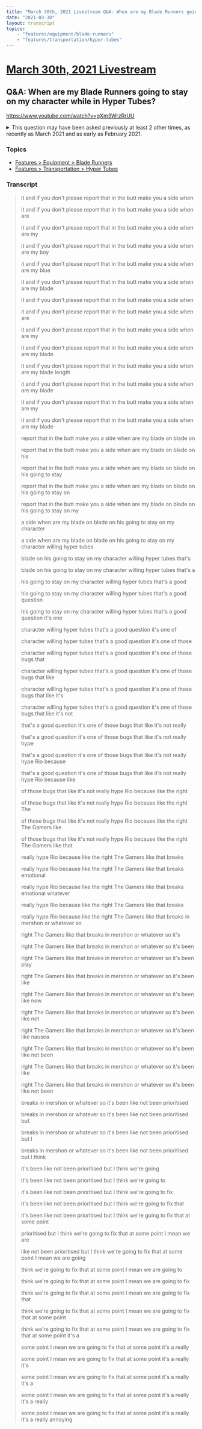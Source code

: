 ```yaml
---
title: "March 30th, 2021 Livestream Q&A: When are my Blade Runners going to stay on my character while in Hyper Tubes?"
date: "2021-03-30"
layout: transcript
topics:
    - "features/equipment/blade-runners"
    - "features/transportation/hyper-tubes"
---
```

# [March 30th, 2021 Livestream](../2021-03-30.md)
## Q&A: When are my Blade Runners going to stay on my character while in Hyper Tubes?
https://www.youtube.com/watch?v=gXm3WrzRrUU
<details>
<summary>This question may have been asked previously at least 2 other times, as recently as March 2021 and as early as February 2021.</summary>

* March 2nd, 2021 Livestream Q&A: Will the Blade Runners actually be attached to the body at some point? [https://www.youtube.com/watch?v=W-67fl8Fg48](https://www.youtube.com/watch?v=W-67fl8Fg48)
* February 23rd, 2021 Livestream Q&A: Is the Blade Runner glitch going to be fixed? [https://www.youtube.com/watch?v=JElqxFIki6w](https://www.youtube.com/watch?v=JElqxFIki6w)
</details>


### Topics
* [Features > Equipment > Blade Runners](../topics/features/equipment/blade-runners.md)
* [Features > Transportation > Hyper Tubes](../topics/features/transportation/hyper-tubes.md)

### Transcript

> it and if you don't please
report that in the butt make you
a side when
>
> it and if you don't please
report that in the butt make you
a side when are
>
> it and if you don't please
report that in the butt make you
a side when are my
>
> it and if you don't please
report that in the butt make you
a side when are my boy
>
> it and if you don't please
report that in the butt make you
a side when are my blue
>
> it and if you don't please
report that in the butt make you
a side when are my blade
>
> it and if you don't please
report that in the butt make you
a side when
>
> it and if you don't please
report that in the butt make you
a side when are
>
> it and if you don't please
report that in the butt make you
a side when are my
>
> it and if you don't please
report that in the butt make you
a side when are my blade
>
> it and if you don't please
report that in the butt make you
a side when are my blade length
>
> it and if you don't please
report that in the butt make you
a side when are my blade
>
> it and if you don't please
report that in the butt make you
a side when are my
>
> it and if you don't please
report that in the butt make you
a side when are my blade
>
> report that in the butt make you
a side when are my blade on
blade on
>
> report that in the butt make you
a side when are my blade on
blade on his
>
> report that in the butt make you
a side when are my blade on
blade on his going to stay
>
> report that in the butt make you
a side when are my blade on
blade on his going to stay on
>
> report that in the butt make you
a side when are my blade on
blade on his going to stay on my
>
> a side when are my blade on
blade on his going to stay on my
character
>
> a side when are my blade on
blade on his going to stay on my
character willing hyper tubes
>
> blade on his going to stay on my
character willing hyper tubes
that's
>
> blade on his going to stay on my
character willing hyper tubes
that's a
>
> his going to stay on my
character willing hyper tubes
that's a good
>
> his going to stay on my
character willing hyper tubes
that's a good question
>
> his going to stay on my
character willing hyper tubes
that's a good question it's one
>
> character willing hyper tubes
that's a good question it's one
of
>
> character willing hyper tubes
that's a good question it's one
of those
>
> character willing hyper tubes
that's a good question it's one
of those bugs that
>
> character willing hyper tubes
that's a good question it's one
of those bugs that like
>
> character willing hyper tubes
that's a good question it's one
of those bugs that like it's
>
> character willing hyper tubes
that's a good question it's one
of those bugs that like it's not
>
> that's a good question it's one
of those bugs that like it's not
really
>
> that's a good question it's one
of those bugs that like it's not
really hype
>
> that's a good question it's one
of those bugs that like it's not
really hype Rio because
>
> that's a good question it's one
of those bugs that like it's not
really hype Rio because like
>
> of those bugs that like it's not
really hype Rio because like the
right
>
> of those bugs that like it's not
really hype Rio because like the
right The
>
> of those bugs that like it's not
really hype Rio because like the
right The Gamers like
>
> of those bugs that like it's not
really hype Rio because like the
right The Gamers like that
>
> really hype Rio because like the
right The Gamers like that
breaks
>
> really hype Rio because like the
right The Gamers like that
breaks emotional
>
> really hype Rio because like the
right The Gamers like that
breaks emotional whatever
>
> really hype Rio because like the
right The Gamers like that
breaks
>
> really hype Rio because like the
right The Gamers like that
breaks in mershon or whatever so
>
> right The Gamers like that
breaks in mershon or whatever so
it's
>
> right The Gamers like that
breaks in mershon or whatever so
it's been
>
> right The Gamers like that
breaks in mershon or whatever so
it's been play
>
> right The Gamers like that
breaks in mershon or whatever so
it's been like
>
> right The Gamers like that
breaks in mershon or whatever so
it's been like now
>
> right The Gamers like that
breaks in mershon or whatever so
it's been like not
>
> right The Gamers like that
breaks in mershon or whatever so
it's been like nausea
>
> right The Gamers like that
breaks in mershon or whatever so
it's been like not been
>
> right The Gamers like that
breaks in mershon or whatever so
it's been like
>
> right The Gamers like that
breaks in mershon or whatever so
it's been like not been
>
> breaks in mershon or whatever so
it's been like not been
prioritised
>
> breaks in mershon or whatever so
it's been like not been
prioritised but
>
> breaks in mershon or whatever so
it's been like not been
prioritised but I
>
> breaks in mershon or whatever so
it's been like not been
prioritised but I think
>
> it's been like not been
prioritised but I think we're
going
>
> it's been like not been
prioritised but I think we're
going to
>
> it's been like not been
prioritised but I think we're
going to fix
>
> it's been like not been
prioritised but I think we're
going to fix that
>
> it's been like not been
prioritised but I think we're
going to fix that at some point
>
> prioritised but I think we're
going to fix that at some point
I mean we are
>
> like not been prioritised but I
think we're going to fix that at
some point I mean we are going
>
> think we're going to fix that at
some point I mean we are going
to
>
> think we're going to fix that at
some point I mean we are going
to fix
>
> think we're going to fix that at
some point I mean we are going
to fix that
>
> think we're going to fix that at
some point I mean we are going
to fix that at some point
>
> think we're going to fix that at
some point I mean we are going
to fix that at some point it's a
>
> some point I mean we are going
to fix that at some point it's a
really
>
> some point I mean we are going
to fix that at some point it's a
really it's
>
> some point I mean we are going
to fix that at some point it's a
really it's a
>
> some point I mean we are going
to fix that at some point it's a
really it's a really
>
> some point I mean we are going
to fix that at some point it's a
really it's a really annoying
